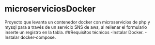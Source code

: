 # microserviciosDocker
Proyecto que levanta un contenedor docker con microservicios de php y mysql para a través de un servicio SNS de aws, al rellenar el formulario inserte un registro en la tabla.
##Requisitos técnicos
-Instalar Docker.
-Instalar docker-compose.
